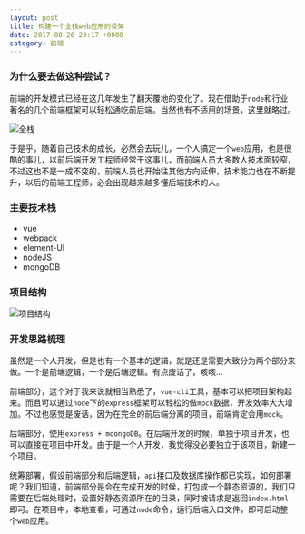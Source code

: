 ```yaml
---
layout: post
title: 构建一个全栈web应用的骨架
date: 2017-08-26 23:17 +0800
category: 前端
---
```

### 为什么要去做这种尝试？
前端的开发模式已经在这几年发生了翻天覆地的变化了。现在借助于`node`和行业著名的几个前端框架可以轻松通吃前后端。当然也有不适用的场景，这里就略过。

![全栈](http://www.ruanyifeng.com/blogimg/asset/2016/bg2016111501.png)

于是乎，随着自己技术的成长，必然会去玩儿，一个人搞定一个`web`应用，也是很酷的事儿，以前后端开发工程师经常干这事儿，而前端人员大多数人技术面较窄，不过这也不是一成不变的，前端人员也开始往其他方向延伸，技术能力也在不断提升，以后的前端工程师，必会出现越来越多懂后端技术的人。

### 主要技术栈
* vue
* webpack
* element-UI
* nodeJS
* mongoDB

### 项目结构
![项目结构](http://wx1.sinaimg.cn/orj360/a72c2deegy1fiy700dlsnj20900b6jre.jpg)
### 开发思路梳理
虽然是一个人开发，但是也有一个基本的逻辑，就是还是需要大致分为两个部分来做。一个是前端逻辑，一个是后端逻辑。有点废话了，咳咳...

前端部分，这个对于我来说就相当熟悉了，`vue-cli`工具，基本可以把项目架构起来。而且可以通过`node`下的`express`框架可以轻松的做`mock`数据，开发效率大大增加。不过也感觉是废话，因为在完全的前后端分离的项目，前端肯定会用`mock`。

后端部分，使用`express + moongoDB`。在后端开发的时候，单独于项目开发，也可以直接在项目中开发。由于是一个人开发，我觉得没必要独立于该项目，新建一个项目。

统筹部署，假设前端部分和后端逻辑，`api`接口及数据库操作都已实现，如何部署呢？我们知道，前端部分是会在完成开发的时候，打包成一个静态资源的，我们只需要在后端处理时，设置好静态资源所在的目录，同时被请求是返回`index.html`即可。在项目中，本地查看，可通过`node`命令，运行后端入口文件，即可启动整个`web`应用。

